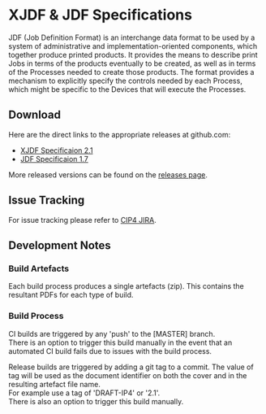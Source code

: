 # XJDF & JDF Specifications
JDF (Job Definition Format) is an interchange data format to be used by a system of administrative and implementation-oriented components, which together produce printed products. It provides the means to describe print Jobs in terms of the products eventually to be created, as well as in terms of the Processes needed to create those products. The format provides a mechanism to explicitly specify the controls needed by each Process, which might be specific to the Devices that will execute the Processes.  

## Download
Here are the direct links to the appropriate releases at github.com:
- [XJDF Specificaion 2.1](https://github.com/cip4/JDF-Specification/releases/download/2.1/XJDF-Specification-2.1.pdf)
- [JDF Specificaion 1.7](https://github.com/cip4/JDF-Specification/releases/download/1.7/JDF-Specification-1.7.pdf)

More released versions can be found on the [releases page](https://github.com/cip4/JDF-Specification/releases).
  
## Issue Tracking
For issue tracking please refer to [CIP4 JIRA](https://jira.cip4.org/projects/JDF/summary).  

## Development Notes
### Build Artefacts
Each build process produces a single artefacts (zip). This contains the resultant PDFs for each type of build.  

### Build Process
CI builds are triggered by any 'push' to the [MASTER] branch.<br/>
There is an option to trigger this build manually in the event that an automated CI build fails due to issues with the build process.

Release builds are triggered by adding a git tag to a commit. The value of tag will be used as the document identifier on both the cover and in the resulting artefact file name.<br/>
For example use a tag of 'DRAFT-IP4' or '2.1'.<br/>
There is also an option to trigger this build manually.
